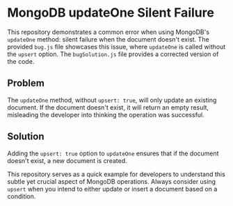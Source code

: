 # MongoDB updateOne Silent Failure

This repository demonstrates a common error when using MongoDB's `updateOne` method: silent failure when the document doesn't exist. The provided `bug.js` file showcases this issue, where `updateOne` is called without the `upsert` option.  The `bugSolution.js` file provides a corrected version of the code.

## Problem

The `updateOne` method, without `upsert: true`, will only update an existing document. If the document doesn't exist, it will return an empty result, misleading the developer into thinking the operation was successful.

## Solution

Adding the `upsert: true` option to `updateOne` ensures that if the document doesn't exist, a new document is created.

This repository serves as a quick example for developers to understand this subtle yet crucial aspect of MongoDB operations. Always consider using `upsert` when you intend to either update or insert a document based on a condition.